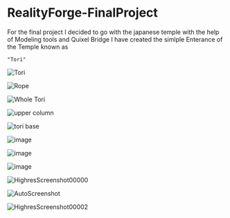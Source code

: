 # RealityForge-FinalProject

For the final project I decided to go with the japanese temple with the help of Modeling tools and Quixel Bridge I have created the simlple Enterance of the Temple known as 

    "Tori"


   ![Tori](https://github.com/Lucifer-Zaid/RealityForge-FinalProject/assets/81683107/a658c2ca-a8da-4c7c-9bbf-002c33a64033)

   ![Rope](https://github.com/Lucifer-Zaid/RealityForge-FinalProject/assets/81683107/f69c053f-0533-4e42-ba8c-80b8ad576540)
   
   ![Whole Tori](https://github.com/Lucifer-Zaid/RealityForge-FinalProject/assets/81683107/927b02eb-6f5b-4706-bcb2-0531dd466e44)
   
   ![upper column](https://github.com/Lucifer-Zaid/RealityForge-FinalProject/assets/81683107/b298268d-d0fc-490f-8112-c848a164b397)
   
   ![tori base](https://github.com/Lucifer-Zaid/RealityForge-FinalProject/assets/81683107/a4d5fe71-11c8-4009-954d-ad98ca17917c)

   ![image](https://github.com/Lucifer-Zaid/RealityForge-FinalProject/assets/81683107/edd465ab-f358-4452-8696-d2a1807cf94a)

   ![image](https://github.com/Lucifer-Zaid/RealityForge-FinalProject/assets/81683107/1cb87262-1f1c-4d16-8403-980a24ad9bd3)
  
   ![image](https://github.com/Lucifer-Zaid/RealityForge-FinalProject/assets/81683107/5549588f-a567-4066-a101-f441e6e3d3c6)

   ![HighresScreenshot00000](https://github.com/Lucifer-Zaid/RealityForge-FinalProject/assets/81683107/1176ad73-e9df-42fb-8616-4fcf0646b329)
   
   ![AutoScreenshot](https://github.com/Lucifer-Zaid/RealityForge-FinalProject/assets/81683107/6fb99c85-e76f-4d6b-b87b-dffbfc07b52a)

   ![HighresScreenshot00002](https://github.com/Lucifer-Zaid/RealityForge-FinalProject/assets/81683107/0fe73cf3-0bb6-40f5-8fff-71b20be8df27)

   
